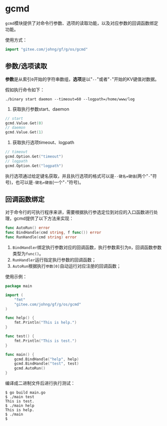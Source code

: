 # gcmd

`gcmd`模块提供了对命令行参数、选项的读取功能，以及对应参数的回调函数绑定功能。

使用方式：
```go
import "gitee.com/johng/gf/g/os/gcmd"
```

## 参数/选项读取

**参数**是从索引`0`开始的字符串数组，**选项**是以"`--`"或者"`-`"开始的KV键值对数据。

假如执行命令如下：
```
./binary start daemon --timeout=60 --logpath=/home/www/log
```
1. 获取执行参数start、daemon
```go
// start
gcmd.Value.Get(0)
// daemon
gcmd.Value.Get(1)
```


1. 获取执行选项timeout、logpath
```go
// timeout
gcmd.Option.Get("timeout")
// logpath
gcmd.Option.Get("logpath")
```

执行选项通过给定键名获取，并且执行选项的格式可以是```--键名=键值```(两个"`-`"符号)，也可以是```-键名=键值```(一个"`-`"符号)。


## 回调函数绑定

对于命令行的可执行程序来讲，需要根据执行参选定位到对应的入口函数进行处理，gcmd提供了以下方法来实现：
```go
func AutoRun() error
func BindHandle(cmd string, f func()) error
func RunHandle(cmd string) error
```

1. `BindHandler`绑定执行参数对应的回调函数，执行参数索引为`0`，回调函数参数类型为`func()`。
2. `RunHandler`运行指定执行参数的回调函数；
3. `AutoRun`根据执行`参数[0]`自动运行对应注册的回调函数； 

使用示例：
```go
package main

import (
    "fmt"
    "gitee.com/johng/gf/g/os/gcmd"
)

func help() {
    fmt.Println("This is help.")
}

func test() {
    fmt.Println("This is test.")
}

func main() {
    gcmd.BindHandle("help", help)
    gcmd.BindHandle("test", test)
    gcmd.AutoRun()
}
```
编译成二进制文件后进行执行测试：
```shell
$ go build main.go 
$ ./main test
This is test.
$ ./main help
This is help.
$ ./main 
$ 
```







